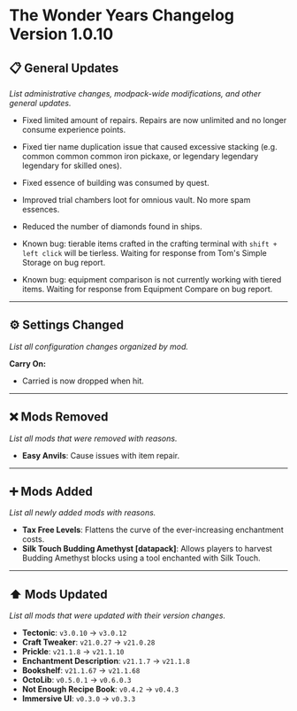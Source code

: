 # The Wonder Years Changelog Version 1.0.10

## 📋 General Updates

*List administrative changes, modpack-wide modifications, and other general updates.*

- Fixed limited amount of repairs. Repairs are now unlimited and no longer consume experience points.
- Fixed tier name duplication issue that caused excessive stacking (e.g. common common common iron pickaxe, or legendary legendary legendary for skilled ones).

- Fixed essence of building was consumed by quest.

- Improved trial chambers loot for omnious vault. No more spam essences.
- Reduced the number of diamonds found in ships.

- Known bug: tierable items crafted in the crafting terminal with `shift + left click` will be tierless. Waiting for response from Tom's Simple Storage on bug report.
- Known bug: equipment comparison is not currently working with tiered items. Waiting for response from Equipment Compare on bug report.

---

## ⚙️ Settings Changed

*List all configuration changes organized by mod.*

**Carry On:**

- Carried is now dropped when hit.

---

## ❌ Mods Removed

*List all mods that were removed with reasons.*

- **Easy Anvils**: Cause issues with item repair.

---

## ➕ Mods Added

*List all newly added mods with reasons.*

- **Tax Free Levels**: Flattens the curve of the ever-increasing enchantment costs.
- **Silk Touch Budding Amethyst [datapack]**: Allows players to harvest Budding Amethyst blocks using a tool enchanted with Silk Touch.

---

## ⬆️ Mods Updated

*List all mods that were updated with their version changes.*

- **Tectonic**: `v3.0.10` → `v3.0.12`
- **Craft Tweaker**: `v21.0.27` → `v21.0.28`
- **Prickle**: `v21.1.8` → `v21.1.10`
- **Enchantment Description**: `v21.1.7` → `v21.1.8`
- **Bookshelf**: `v21.1.67` → `v21.1.68`
- **OctoLib**: `v0.5.0.1` → `v0.6.0.3`
- **Not Enough Recipe Book**: `v0.4.2` → `v0.4.3`
- **Immersive UI**: `v0.3.0` → `v0.3.3`

